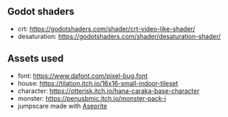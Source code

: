## Godot shaders

- crt: https://godotshaders.com/shader/crt-video-like-shader/
- desaturation: https://godotshaders.com/shader/desaturation-shader/

## Assets used

- font: https://www.dafont.com/pixel-bug.font
- house: https://tilation.itch.io/16x16-small-indoor-tileset
- character: https://otterisk.itch.io/hana-caraka-base-character
- monster: https://penusbmic.itch.io/monster-pack-i
- jumpscare made with [Aseprite](https://www.aseprite.org/)
